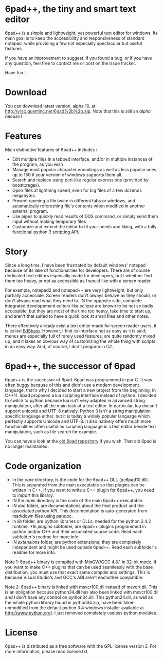 # 6pad++, the tiny and smart text editor

6pad++ is a simple and lightweight, yet powerful text editor for windows.
Its main goal is to keep the accessibility and responsiveness of standard notepad, while providing a few not especially spectacular but useful features.

If you have an improvement to suggest, if you found a bug, or if you have any question, feel free to contact me or post on the issue tracker.

Have fun !

# Download

You can download latest version, alpha 10, at <http://vrac.quentinc.net/6pad%2b%2b.zip>.
Note that this is still an *alpha release* !

# Features

Main distinctive features of 6pad++ includes :

* Edit multiple files in a tabbed interface, and/or in multiple instances of the program, as you wish
* Manage most popular character encodings as well as less popular ones; up to 150 if your version of windows supports them all.
* Search and replace using perl-like regular expressions (provided by boost::regex).
* Open files at lightning speed, even for big files of a few dozends megabytes.
* Prevent opening a file twice in different tabs or windows, and automatically refereshing file's contents when modified in another external program.
* Use pipes to quickly read results of DOS command, or simply send them input without making temporary files
* Customize and extend the editor to fit your needs and liking, with a fully functional python 3 scripting API.

# Story

Since a long time, I have been frustrated by default windows' notepad because of its lake of functionalities for developers.
There are of course dedicated text editors especially made for developers, but I wheither find them too heavy, or not as accessible as I would like with a screen reader.

For example, notepad2 and notepad++ are very lightweight, but only partially accessible. Screen readers don't always behave as they should, or don't always read what they need to.
IN the opposite side, complete integrated developement editors like eclipse are known to be not so badly accessible, but they are most of the time too heavy, take time to start up, and aren't that suited to have a quick look at small files and other notes.

There effectively already exist a text editor made for screen reader users, it is called [EdSharp](http://empowermentzone.com/EdSharp.htm).
However, I find its interface not as easy as it is said; menus are especially full of rarely used features, are quite randomly mixed up, and it lakes an obvious way of customizing the whole thing with scripts in an easy way. And, of course, I don't program in C#.

# 6pad++, the successor of 6pad

6pad++ is the successor of 6pad. 6pad was programmed in pur C. It was often buggy because of this and didn't use a modern development language, that's why I decided to start a new project from the beginning, in C++11.
6pad proposed a lua scripting interface instead of python. I decided to switch to python because lua isn't very adapted in advanced string manipulation, after all the main task of a text editor. In particular, lua doesn't support unicode and UTF-8 natively.
Python 3 isn't a string manipulation specific language either, but it is today a widely popular language which perfectly supports Unicode and UTF-8. 
It also natively offers much more functionalities often useful as scripting language in a text editor beside text manipulation, such as file search for example.

You can have a look at the [old 6pad repository](http://github.com/qtnc/6pad) if you wish. That old 6pad is no longer maintained.

# Code organization

* In the *core* directory, is the code for the 6pad++ DLL (qc6pad10.dll). This is separated from the main executable so that plugins can be written in C++. If you want to write a C++ plugin for 6pad++, you need to import this library.
* IN the *main* directory is the code of the main 6pad++ executable.
* IN *doc* folder, are documentations about the final product and the associated python API. This documentation is auto-generated from markdown files using pandoc.
* In *lib* folder, are python libraries or DLLs, needed for the python 3.4.2 runtime.
*In *plugins* subfolder, are 6pad++ plugins programmed in python and/or C++ and their associated source code. Read each subfolder's readme for more info.
* IN *extensions* folder, are python extensions; they are completely independent and might be used outside 6pad++. Read each subfolder's readme for more info.

Note 1: 6pad++ binary is compiled with MinGW/GCC 4.8.1 in 32-bit mode. If you want to make C++ plugins that can be used seamlessly with the base distribution, you must use that exact same compiler and settings.
This is because Visual Studio's and GCC's ABI aren't eachother compatible.

Note 2: 6pad++ binary is linked with msvcr100.dll instead of msvcrt.dll. This is an obligation because python34.dll has also been linked with msvcr100.dll and I don't have any control on python34.dll. This python34.dll, as well as the whole python library found in python34.zip, have been taken unmodified from the default python 3.4 windows installer available at <http://www.python.org/>. I just removed completely useless python modules.

# License

6pad++ is distributed as a free software with the GPL license version 3. For more information, please read license.txt.
